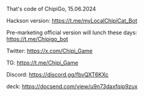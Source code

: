 That's code of ChipiGo, 15.06.2024

Hackson version: https://t.me/myLocalChipiCat_Bot

Pre-marketing official version will lunch these days: https://t.me/Chipigo_bot

Twitter: https://x.com/Chipi_Game

TG: https://t.me/Chipi_Game

Discord: https://discord.gg/fbvQXT6KXc

deck: https://docsend.com/view/u9n73daxfqip9zux